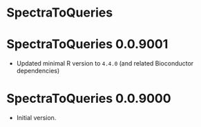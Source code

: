 # SpectraToQueries

# SpectraToQueries 0.0.9001

* Updated minimal R version to `4.4.0` (and related Bioconductor dependencies)

# SpectraToQueries 0.0.9000

* Initial version.
